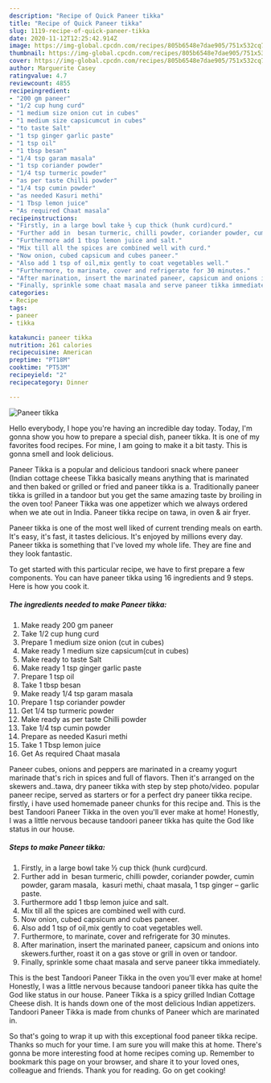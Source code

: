 ```yaml
---
description: "Recipe of Quick Paneer tikka"
title: "Recipe of Quick Paneer tikka"
slug: 1119-recipe-of-quick-paneer-tikka
date: 2020-11-12T12:25:42.914Z
image: https://img-global.cpcdn.com/recipes/805b6548e7dae905/751x532cq70/paneer-tikka-recipe-main-photo.jpg
thumbnail: https://img-global.cpcdn.com/recipes/805b6548e7dae905/751x532cq70/paneer-tikka-recipe-main-photo.jpg
cover: https://img-global.cpcdn.com/recipes/805b6548e7dae905/751x532cq70/paneer-tikka-recipe-main-photo.jpg
author: Marguerite Casey
ratingvalue: 4.7
reviewcount: 4855
recipeingredient:
- "200 gm paneer"
- "1/2 cup hung curd"
- "1 medium size onion cut in cubes"
- "1 medium size capsicumcut in cubes"
- "to taste Salt"
- "1 tsp ginger garlic paste"
- "1 tsp oil"
- "1 tbsp besan"
- "1/4 tsp garam masala"
- "1 tsp coriander powder"
- "1/4 tsp turmeric powder"
- "as per taste Chilli powder"
- "1/4 tsp cumin powder"
- "as needed Kasuri methi"
- "1 Tbsp lemon juice"
- "As required Chaat masala"
recipeinstructions:
- "Firstly, in a large bowl take ½ cup thick (hunk curd)curd."
- "Further add in  besan turmeric, chilli powder, coriander powder, cumin powder, garam masala,  kasuri methi, chaat masala, 1 tsp ginger – garlic paste."
- "Furthermore add 1 tbsp lemon juice and salt."
- "Mix till all the spices are combined well with curd."
- "Now onion, cubed capsicum and cubes paneer."
- "Also add 1 tsp of oil,mix gently to coat vegetables well."
- "Furthermore, to marinate, cover and refrigerate for 30 minutes."
- "After marination, insert the marinated paneer, capsicum and onions into skewers.further, roast it on a gas stove or grill in oven or tandoor."
- "Finally, sprinkle some chaat masala and serve paneer tikka immediately."
categories:
- Recipe
tags:
- paneer
- tikka

katakunci: paneer tikka 
nutrition: 261 calories
recipecuisine: American
preptime: "PT18M"
cooktime: "PT53M"
recipeyield: "2"
recipecategory: Dinner

---
```



![Paneer tikka](https://img-global.cpcdn.com/recipes/805b6548e7dae905/751x532cq70/paneer-tikka-recipe-main-photo.jpg)

Hello everybody, I hope you're having an incredible day today. Today, I'm gonna show you how to prepare a special dish, paneer tikka. It is one of my favorites food recipes. For mine, I am going to make it a bit tasty. This is gonna smell and look delicious.

Paneer Tikka is a popular and delicious tandoori snack where paneer (Indian cottage cheese Tikka basically means anything that is marinated and then baked or grilled or fried and paneer tikka is a. Traditionally paneer tikka is grilled in a tandoor but you get the same amazing taste by broiling in the oven too! Paneer Tikka was one appetizer which we always ordered when we ate out in India. Paneer tikka recipe on tawa, in oven &amp; air fryer.

Paneer tikka is one of the most well liked of current trending meals on earth. It's easy, it's fast, it tastes delicious. It's enjoyed by millions every day. Paneer tikka is something that I've loved my whole life. They are fine and they look fantastic.


To get started with this particular recipe, we have to first prepare a few components. You can have paneer tikka using 16 ingredients and 9 steps. Here is how you cook it.

<!--inarticleads1-->

##### The ingredients needed to make Paneer tikka:

1. Make ready 200 gm paneer
1. Take 1/2 cup hung curd
1. Prepare 1 medium size onion (cut in cubes)
1. Make ready 1 medium size capsicum(cut in cubes)
1. Make ready to taste Salt
1. Make ready 1 tsp ginger garlic paste
1. Prepare 1 tsp oil
1. Take 1 tbsp besan
1. Make ready 1/4 tsp garam masala
1. Prepare 1 tsp coriander powder
1. Get 1/4 tsp turmeric powder
1. Make ready as per taste Chilli powder
1. Take 1/4 tsp cumin powder
1. Prepare as needed Kasuri methi
1. Take 1 Tbsp lemon juice
1. Get As required Chaat masala


Paneer cubes, onions and peppers are marinated in a creamy yogurt marinade that&#39;s rich in spices and full of flavors. Then it&#39;s arranged on the skewers and..tawa, dry paneer tikka with step by step photo/video. popular paneer recipe, served as starters or for a perfect dry paneer tikka recipe. firstly, i have used homemade paneer chunks for this recipe and. This is the best Tandoori Paneer Tikka in the oven you&#39;ll ever make at home! Honestly, I was a little nervous because tandoori paneer tikka has quite the God like status in our house. 

<!--inarticleads2-->

##### Steps to make Paneer tikka:

1. Firstly, in a large bowl take ½ cup thick (hunk curd)curd.
1. Further add in  besan turmeric, chilli powder, coriander powder, cumin powder, garam masala,  kasuri methi, chaat masala, 1 tsp ginger – garlic paste.
1. Furthermore add 1 tbsp lemon juice and salt.
1. Mix till all the spices are combined well with curd.
1. Now onion, cubed capsicum and cubes paneer.
1. Also add 1 tsp of oil,mix gently to coat vegetables well.
1. Furthermore, to marinate, cover and refrigerate for 30 minutes.
1. After marination, insert the marinated paneer, capsicum and onions into skewers.further, roast it on a gas stove or grill in oven or tandoor.
1. Finally, sprinkle some chaat masala and serve paneer tikka immediately.


This is the best Tandoori Paneer Tikka in the oven you&#39;ll ever make at home! Honestly, I was a little nervous because tandoori paneer tikka has quite the God like status in our house. Paneer Tikka is a spicy grilled Indian Cottage Cheese dish. It is hands down one of the most delicious Indian appetizers. Tandoori Paneer Tikka is made from chunks of Paneer which are marinated in. 

So that's going to wrap it up with this exceptional food paneer tikka recipe. Thanks so much for your time. I am sure you will make this at home. There's gonna be more interesting food at home recipes coming up. Remember to bookmark this page on your browser, and share it to your loved ones, colleague and friends. Thank you for reading. Go on get cooking!
